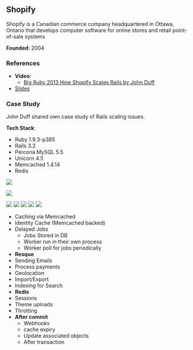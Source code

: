 ## Shopify

Shopify is a Canadian commerce company headquartered in Ottawa, Ontario that develops computer software for online stores and retail point-of-sale systems

**Founded**: 2004

### References
- **Video**:
  - [Big Ruby 2013 How Shopify Scales Rails by John Duff](https://www.youtube.com/watch?v=j347oSSuNHA)
- [Slides](http://www.slideshare.net/jduff/how-shopify-scales-rails-20443485)

### Case Study

John Duff shared own case study of Rails scaling issues.

**Tech Stack**:
  - Ruby 1.9.3-p385
  - Rails 3.2
  - Percona MySQL 5.5
  - Unicorn 4.5
  - Memcached 1.4.14
  - Redis

![](images/shopify/pic1.jpg)


![](images/shopify/pic2.jpg)

![](images/shopify/pic3.jpg)
![](images/shopify/pic4.jpg)
![](images/shopify/pic5.jpg)
![](images/shopify/pic6.jpg)
![](images/shopify/pic7.jpg)

- Caching via Memcached
- Identity Cache (Memcached backed)
- Delayed Jobs
  - Jobs Stored in DB
  - Worker run in their own process
  - Worker poll for jobs periodically
- **Resque**
 - Sending Emails
 - Process payments
 - Geolocation
 - Import/Export
 - Indexing for Search
- **Redis**
 - Sessions
 - Theme uploads
 - Throtting
- **After commit**
  - Webhooks
  - cache expiry
  - Update associated objects
  - After transaction
